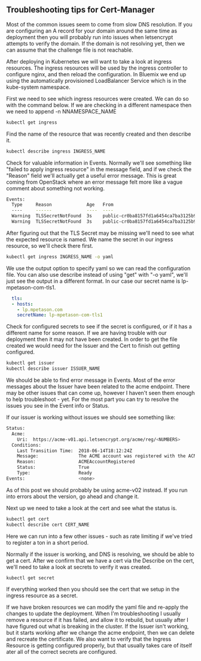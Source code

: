 ## Troubleshooting tips for Cert-Manager

Most of the common issues seem to come from slow DNS resolution. If you are configuring an A record for your domain around the same time as deployment then you will probably run into issues when letsencrypt attempts to verify the domain. If the domain is not resolving yet, then we can assume that the challenge file is not reachable.

After deploying in Kubernetes we will want to take a look at ingress resources. The ingress resources will be used by the ingress controller to configure nginx, and then reload the configuration. In Bluemix we end up using the automatically provisioned LoadBalancer Service which is in the kube-system namespace.

First we need to see which ingress resources were created. We can do so with the command below. If we are checking in a different namespace then we need to append -n NNAMESPACE_NAME

```bash
kubectl get ingress
```

Find the name of the resource that was recently created and then describe it.

```bash
kubectl describe ingress INGRESS_NAME
```

Check for valuable information in Events. Normally we'll see something like "failed to apply ingress resource" in the message field, and if we check the "Reason" field we'll actually get a useful error message. This is great coming from OpenStack where an error message felt more like a vague comment about something not working.

```bash
Events:
  Type     Reason             Age   From                                                             Message
  ----     ------             ----  ----                                                             -------
  Warning  TLSSecretNotFound  3s    public-cr0ba8157fd1a6454ca7ba3125b9b44ff6-alb1-5895555f68-bl976  Failed to apply ingress resource.
  Warning  TLSSecretNotFound  3s    public-cr0ba8157fd1a6454ca7ba3125b9b44ff6-alb1-5895555f68-25nhq  Failed to apply ingress resource.
```

After figuring out that the TLS Secret may be missing we'll need to see what the expected resource is named. We name the secret in our ingress resource, so we'll check there first.

```bash
kubectl get ingress INGRESS_NAME -o yaml
```

We use the output option to specify yaml so we can read the configuration file. You can also use describe instead of using "get" with "-o yaml", we'll just see the output in a different format. In our case our secret name is lp-mpetason-com-tls1.

```yaml
  tls:
  - hosts:
    - lp.mpetason.com
    secretName: lp-mpetason-com-tls1
```

Check for configured secrets to see if the secret is configured, or if it has a different name for some reason. If we are having trouble with our deployment then it may not have been created. In order to get the file created we would need for the Issuer and the Cert to finish out getting configured.

```bash
kubectl get issuer
kubectl describe issuer ISSUER_NAME
```

We should be able to find error message in Events. Most of the error messages about the Issuer have been related to the acme endpoint. There may be other issues that can come up, however I haven't seen them enough to help troubleshoot - yet. For the most part you can try to resolve the issues you see in the Event info or Status.

If our issuer is working without issues we should see something like:

```bash
Status:
  Acme:
    Uri:  https://acme-v01.api.letsencrypt.org/acme/reg/<NUMBERS>
  Conditions:
    Last Transition Time:  2018-06-14T18:12:24Z
    Message:               The ACME account was registered with the ACME server
    Reason:                ACMEAccountRegistered
    Status:                True
    Type:                  Ready
Events:                    <none>
```

As of this post we should probably be using acme-v02 instead. If you run into errors about the version, go ahead and change it.

Next up we need to take a look at the cert and see what the status is.

```bash
kubectl get cert
kubectl describe cert CERT_NAME
```

Here we can run into a few other issues - such as rate limiting if we've tried to register a ton in a short period.

Normally if the issuer is working, and DNS is resolving, we should be able to get a cert. After we confirm that we have a cert via the Describe on the cert, we'll need to take a look at secrets to verify it was created.

```bash
kubectl get secret
```

If everything worked then you should see the cert that we setup in the ingress resource as a secret.

If we have broken resources we can modify the yaml file and re-apply the changes to update the deployment. When I'm troubleshooting I usually remove a resource if it has failed, and allow it to rebuild, but usually after I have figured out what is breaking in the cluster. If the Issuer isn't working, but it starts working after we change the acme endpoint, then we can delete and recreate the certificate. We also want to verify that the Ingress Resource is getting configured properly, but that usually takes care of itself ater all of the correct secrets are configured.

